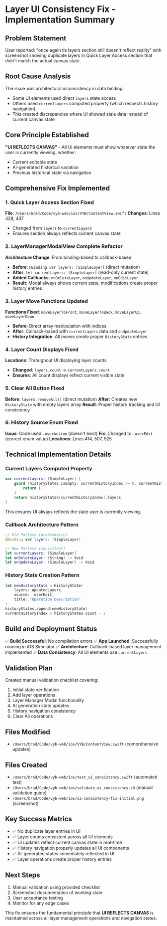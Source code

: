 # Layer UI Consistency Fix - Implementation Summary

## Problem Statement
User reported: "once again tis layers section still doesn't reflect reality" with screenshot showing duplicate layers in Quick Layer Access section that didn't match the actual canvas state.

## Root Cause Analysis
The issue was architectural inconsistency in data binding:
- Some UI elements used direct `layers` state access
- Others used `currentLayers` computed property (which respects history navigation)
- This created discrepancies where UI showed stale data instead of current canvas state

## Core Principle Established
**"UI REFLECTS CANVAS"** - All UI elements must show whatever state the user is currently viewing, whether:
- Current editable state
- AI-generated historical variation  
- Previous historical state via navigation

## Comprehensive Fix Implemented

### 1. Quick Layer Access Section Fixed
**File**: `/Users/brad/Code/vyb-web/ios/VYB/ContentView.swift`
**Changes**: Lines 428, 437
- Changed from `layers` to `currentLayers`
- Ensures section always reflects current canvas state

### 2. LayerManagerModalView Complete Refactor
**Architecture Change**: From binding-based to callback-based
- **Before**: `@Binding var layers: [SimpleLayer]` (direct mutation)
- **After**: `let currentLayers: [SimpleLayer]` (read-only current state)
- **Added Callbacks**: `onDeleteLayer`, `onUpdateLayer`, `onEditLayer`
- **Result**: Modal always shows current state, modifications create proper history entries

### 3. Layer Move Functions Updated
**Functions Fixed**: `moveLayerToFront`, `moveLayerToBack`, `moveLayerUp`, `moveLayerDown`
- **Before**: Direct array manipulation with indices
- **After**: Callback-based with `currentLayers` data and `onUpdateLayer`
- **History Integration**: All moves create proper `HistoryState` entries

### 4. Layer Count Displays Fixed
**Locations**: Throughout UI displaying layer counts
- **Changed**: `layers.count` → `currentLayers.count`
- **Ensures**: All count displays reflect current visible state

### 5. Clear All Button Fixed
**Before**: `layers.removeAll()` (direct mutation)
**After**: Creates new `HistoryState` with empty layers array
**Result**: Proper history tracking and UI consistency

### 6. History Source Enum Fixed
**Issue**: Code used `.userAction` (doesn't exist)
**Fix**: Changed to `.userEdit` (correct enum value)
**Locations**: Lines 414, 507, 525

## Technical Implementation Details

### Current Layers Computed Property
```swift
var currentLayers: [SimpleLayer] {
    guard !historyStates.isEmpty, currentHistoryIndex >= 0, currentHistoryIndex < historyStates.count else {
        return []
    }
    return historyStates[currentHistoryIndex].layers
}
```
This ensures UI always reflects the state user is currently viewing.

### Callback Architecture Pattern
```swift
// Old Pattern (problematic)
@Binding var layers: [SimpleLayer]

// New Pattern (consistent)
let currentLayers: [SimpleLayer]
let onDeleteLayer: (String) -> Void
let onUpdateLayer: (SimpleLayer) -> Void
```

### History State Creation Pattern
```swift
let newHistoryState = HistoryState(
    layers: updatedLayers,
    source: .userEdit,
    title: "Operation Description"
)
historyStates.append(newHistoryState)
currentHistoryIndex = historyStates.count - 1
```

## Build and Deployment Status
✅ **Build Successful**: No compilation errors
✅ **App Launched**: Successfully running in iOS Simulator
✅ **Architecture**: Callback-based layer management implemented
✅ **Data Consistency**: All UI elements use `currentLayers`

## Validation Plan
Created manual validation checklist covering:
1. Initial state verification
2. Add layer operations
3. Layer Manager Modal functionality
4. AI generation state updates
5. History navigation consistency
6. Clear All operations

## Files Modified
- `/Users/brad/Code/vyb-web/ios/VYB/ContentView.swift` (comprehensive updates)

## Files Created
- `/Users/brad/Code/vyb-web/ios/test_ui_consistency.swift` (automated test)
- `/Users/brad/Code/vyb-web/ios/validate_ui_consistency.sh` (manual validation guide)
- `/Users/brad/Code/vyb-web/ios/ui-consistency-fix-initial.png` (screenshot)

## Key Success Metrics
- ✅ No duplicate layer entries in UI
- ✅ Layer counts consistent across all UI elements
- ✅ UI updates reflect current canvas state in real-time
- ✅ History navigation properly updates all UI components
- ✅ AI-generated states immediately reflected in UI
- ✅ Layer operations create proper history entries

## Next Steps
1. Manual validation using provided checklist
2. Screenshot documentation of working state
3. User acceptance testing
4. Monitor for any edge cases

This fix ensures the fundamental principle that **UI REFLECTS CANVAS** is maintained across all layer management operations and navigation states.